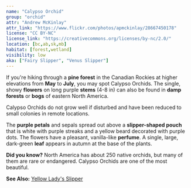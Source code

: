 ```yaml
---
name: "Calypso Orchid"
group: "orchid"
attr: "Andrew McKinlay"
attr_link: "https://www.flickr.com/photos/apmckinlay/28667450178"
license: "CC BY-NC"
license_link: "https://creativecommons.org/licenses/by-nc/2.0/"
location: [bc,ab,sk,mb]
habitat: [forest,wetland]
visibility: low
aka: ["Fairy Slipper", "Venus Slipper"]
---
```

If you're hiking through a **pine forest** in the Canadian Rockies at higher elevations from **May** to **July**, you may spot Calypso Orchids. The single, showy **flowers** on long purple **stems** (4-8 in) can also be found in **damp forests** or **bogs** of eastern North America.

Calypso Orchids do not grow well if disturbed and have been reduced to small colonies in remote locations.

The **purple petals** and sepals spread out above a **slipper-shaped pouch** that is white with purple streaks and a yellow beard decorated with purple dots. The flowers have a pleasant, vanilla-like **perfume**. A single, large, dark-green **leaf** appears in autumn at the base of the plants.

**Did you know?** North America has about 250 native orchids, but many of them are rare or endangered. Calypso Orchids are one of the most beautiful.

<!-- generated, do not edit -->
**See Also:**
[Yellow Lady's Slipper](/plants/yellslip/)

